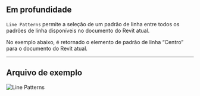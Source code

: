 ## Em profundidade
`Line Patterns` permite a seleção de um padrão de linha entre todos os padrões de linha disponíveis no documento do Revit atual.

No exemplo abaixo, é retornado o elemento de padrão de linha “Centro” para o documento do Revit atual.
___
## Arquivo de exemplo

![Line Patterns](./DSRevitNodesUI.LinePatterns_img.jpg)
